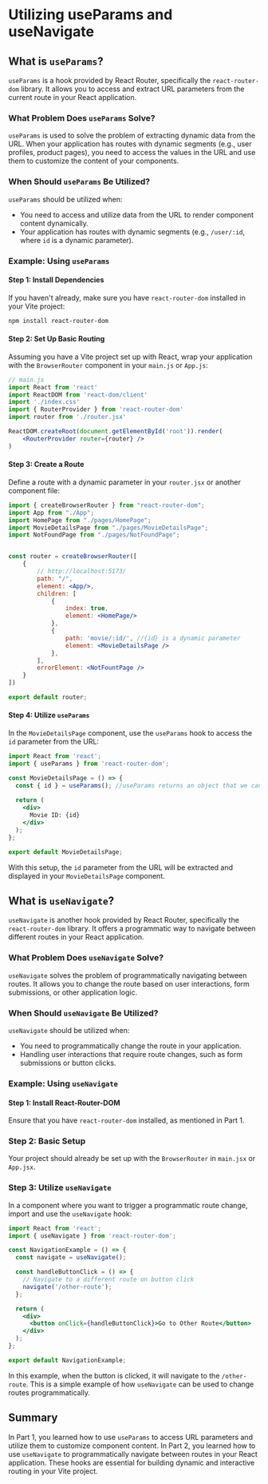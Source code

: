 # Utilizing useParams and useNavigate

## What is `useParams`?

`useParams` is a hook provided by React Router, specifically the `react-router-dom` library. It allows you to access and extract URL parameters from the current route in your React application.

### What Problem Does `useParams` Solve?

`useParams` is used to solve the problem of extracting dynamic data from the URL. When your application has routes with dynamic segments (e.g., user profiles, product pages), you need to access the values in the URL and use them to customize the content of your components.

### When Should `useParams` Be Utilized?

`useParams` should be utilized when:

- You need to access and utilize data from the URL to render component content dynamically.
- Your application has routes with dynamic segments (e.g., `/user/:id`, where `id` is a dynamic parameter).

### Example: Using `useParams`

#### Step 1: Install Dependencies

If you haven't already, make sure you have `react-router-dom` installed in your Vite project:

```bash
npm install react-router-dom
```

#### Step 2: Set Up Basic Routing

Assuming you have a Vite project set up with React, wrap your application with the `BrowserRouter` component in your `main.js` or `App.js`:

```jsx
// main.js
import React from 'react'
import ReactDOM from 'react-dom/client'
import './index.css'
import { RouterProvider } from 'react-router-dom'
import router from './router.jsx'

ReactDOM.createRoot(document.getElementById('root')).render(
    <RouterProvider router={router} />
)

```

#### Step 3: Create a Route

Define a route with a dynamic parameter in your `router.jsx` or another component file:

```jsx
import { createBrowserRouter } from "react-router-dom";
import App from "./App";
import HomePage from "./pages/HomePage";
import MovieDetailsPage from "./pages/MovieDetailsPage";
import NotFoundPage from "./pages/NotFoundPage";


const router = createBrowserRouter([
    {
        // http://localhost:5173/
        path: "/",
        element: <App/>,
        children: [
            {
                index: true,
                element: <HomePage/>
            },
            {
                path: 'movie/:id/', //{id} is a dynamic parameter
                element: <MovieDetailsPage />
            },
        ],
        errorElement: <NotFountPage />
    }
])

export default router;
```

#### Step 4: Utilize `useParams`

In the `MovieDetailsPage` component, use the `useParams` hook to access the `id` parameter from the URL:

```jsx
import React from 'react';
import { useParams } from 'react-router-dom';

const MovieDetailsPage = () => {
  const { id } = useParams(); //useParams returns an object that we can destructure to grab the ID from our passed in through our URL
  
  return (
    <div>
      Movie ID: {id}
    </div>
  );
};

export default MovieDetailsPage;
```

With this setup, the `id` parameter from the URL will be extracted and displayed in your `MovieDetailsPage` component.

## What is `useNavigate`?

`useNavigate` is another hook provided by React Router, specifically the `react-router-dom` library. It offers a programmatic way to navigate between different routes in your React application.

### What Problem Does `useNavigate` Solve?

`useNavigate` solves the problem of programmatically navigating between routes. It allows you to change the route based on user interactions, form submissions, or other application logic.

### When Should `useNavigate` Be Utilized?

`useNavigate` should be utilized when:

- You need to programmatically change the route in your application.
- Handling user interactions that require route changes, such as form submissions or button clicks.

### Example: Using `useNavigate`

#### Step 1: Install React-Router-DOM

Ensure that you have `react-router-dom` installed, as mentioned in Part 1.

### Step 2: Basic Setup

Your project should already be set up with the `BrowserRouter` in `main.jsx` or `App.jsx`.

### Step 3: Utilize `useNavigate`

In a component where you want to trigger a programmatic route change, import and use the `useNavigate` hook:

```jsx
import React from 'react';
import { useNavigate } from 'react-router-dom';

const NavigationExample = () => {
  const navigate = useNavigate();

  const handleButtonClick = () => {
    // Navigate to a different route on button click
    navigate('/other-route');
  };

  return (
    <div>
      <button onClick={handleButtonClick}>Go to Other Route</button>
    </div>
  );
};

export default NavigationExample;
```

In this example, when the button is clicked, it will navigate to the `/other-route`. This is a simple example of how `useNavigate` can be used to change routes programmatically.

## Summary

In Part 1, you learned how to use `useParams` to access URL parameters and utilize them to customize component content. In Part 2, you learned how to use `useNavigate` to programmatically navigate between routes in your React application. These hooks are essential for building dynamic and interactive routing in your Vite project.
